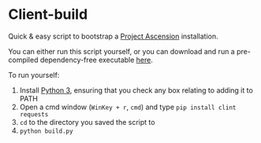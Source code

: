 # Client-build

Quick & easy script to bootstrap a [Project Ascension](https://github.com/Proj-Ascension/Client) installation.

You can either run this script yourself, or you can download and run a pre-compiled dependency-free executable [here](https://github.com/elken/Client-build/releases/tag/v1.0).

To run yourself:

1. Install [Python 3](https://www.python.org/downloads/release/python-350/), ensuring that you check any box relating to adding it to PATH
2. Open a cmd window (`WinKey + r`, `cmd`) and type `pip install clint requests`
3. `cd` to the directory you saved the script to
4. `python build.py`
